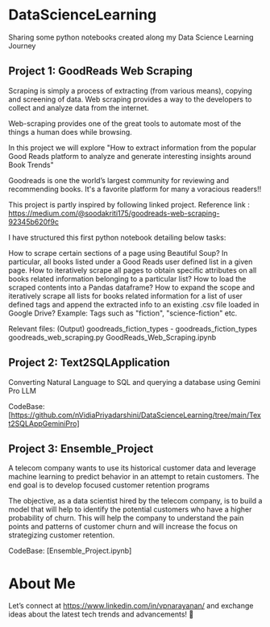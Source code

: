 # DataScienceLearning
Sharing some python notebooks created along my Data Science Learning Journey

## Project 1: GoodReads Web Scraping

Scraping is simply a process of extracting (from various means), copying and screening of data. Web scraping provides a way to the developers to collect and analyze data from the internet.

Web-scraping provides one of the great tools to automate most of the things a human does while browsing.

In this project we will explore "How to extract information from the popular Good Reads platform to analyze and generate interesting insights around Book Trends"

Goodreads is one the world’s largest community for reviewing and recommending books. It's a favorite platform for many a voracious readers!!

This project is partly inspired by following linked project. Reference link : https://medium.com/@soodakriti175/goodreads-web-scraping-92345b620f9c

I have structured this first python notebook detailing below tasks:

How to scrape certain sections of a page using Beautiful Soup? In particular, all books listed under a Good Reads user defined list in a given page.
How to iteratively scrape all pages to obtain specific attributes on all books related information belonging to a particular list?
How to load the scraped contents into a Pandas dataframe?
How to expand the scope and iteratively scrape all lists for books related information for a list of user defined tags and append the extracted info to an existing .csv file loaded in Google Drive? Example: Tags such as "fiction", "science-fiction" etc.

Relevant files: 
(Output) goodreads_fiction_types - goodreads_fiction_types
goodreads_web_scraping.py
GoodReads_Web_Scraping.ipynb

## Project 2: Text2SQLApplication

Converting Natural Language to SQL and querying a database using Gemini Pro LLM

CodeBase: [https://github.com/nVidiaPriyadarshini/DataScienceLearning/tree/main/Text2SQLAppGeminiPro]

## Project 3: Ensemble_Project 

A telecom company wants to use its historical customer data and leverage machine learning to predict behavior in an attempt to retain customers. The end goal is to develop focused customer retention programs

The objective, as a data scientist hired by the telecom company, is to build a model that will help to identify the potential customers who have a higher probability of churn. This will help the company to understand the pain points and patterns of customer churn and will increase the focus on strategizing customer retention.

CodeBase: [Ensemble_Project.ipynb]

# About Me
Let’s connect at https://www.linkedin.com/in/vpnarayanan/ and exchange ideas about the latest tech trends and advancements! 🌟
